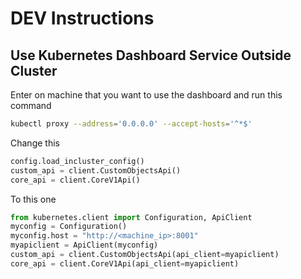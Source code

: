 # DEV Instructions

## Use Kubernetes Dashboard Service Outside Cluster

Enter on machine that you want to use the dashboard and run this command

```bash
kubectl proxy --address='0.0.0.0' --accept-hosts='^*$'
```

Change this

```python
config.load_incluster_config()
custom_api = client.CustomObjectsApi()
core_api = client.CoreV1Api()
```

To this one

```python
from kubernetes.client import Configuration, ApiClient
myconfig = Configuration()
myconfig.host = "http://<machine_ip>:8001"
myapiclient = ApiClient(myconfig)
custom_api = client.CustomObjectsApi(api_client=myapiclient)
core_api = client.CoreV1Api(api_client=myapiclient)
```
